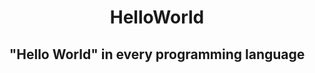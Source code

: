 <div align="center">
    <h1>HelloWorld</h1>
    <h2>"Hello World" in every programming language</h2>
</div>